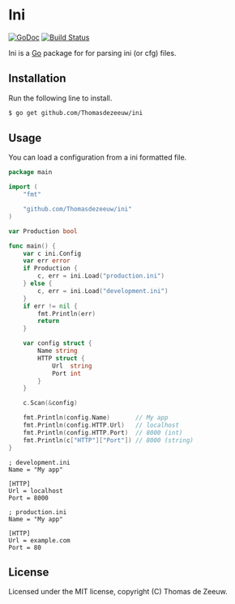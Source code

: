 # Ini

[![GoDoc](https://godoc.org/github.com/Thomasdezeeuw/ini?status.svg)](https://godoc.org/github.com/Thomasdezeeuw/ini)
[![Build Status](https://travis-ci.org/Thomasdezeeuw/ini.png?branch=master)](https://travis-ci.org/Thomasdezeeuw/ini)

Ini is a [Go](https://golang.org/) package for for parsing ini (or cfg) files.

## Installation

Run the following line to install.

```bash
$ go get github.com/Thomasdezeeuw/ini
```

## Usage

You can load a configuration from a ini formatted file.

```go
package main

import (
	"fmt"

	"github.com/Thomasdezeeuw/ini"
)

var Production bool

func main() {
	var c ini.Config
	var err error
	if Production {
		c, err = ini.Load("production.ini")
	} else {
		c, err = ini.Load("development.ini")
	}
	if err != nil {
		fmt.Println(err)
		return
	}

	var config struct {
		Name string
		HTTP struct {
			Url  string
			Port int
		}
	}

	c.Scan(&config)

	fmt.Println(config.Name)       // My app
	fmt.Println(config.HTTP.Url)   // localhost
	fmt.Println(config.HTTP.Port)  // 8000 (int)
	fmt.Println(c["HTTP"]["Port"]) // 8000 (string)
}
```

```
; development.ini
Name = "My app"

[HTTP]
Url = localhost
Port = 8000
```

```
; production.ini
Name = "My app"

[HTTP]
Url = example.com
Port = 80
```

## License

Licensed under the MIT license, copyright (C) Thomas de Zeeuw.